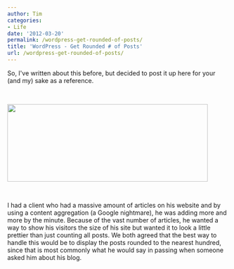 ```yaml
---
author: Tim
categories:
- Life
date: '2012-03-20'
permalink: /wordpress-get-rounded-of-posts/
title: 'WordPress - Get Rounded # of Posts'
url: /wordpress-get-rounded-of-posts/
---
```


So, I've written about this before, but decided to post it up here for your (and my) sake as a reference.

&nbsp;

<img class="aligncenter size-full wp-image-350" title="healthyFoodsRoundedNumber" src="http://timw.co/wp-content/uploads/2012/03/healthyFoodsRoundedNumber.png" alt="" width="456" height="176" />

&nbsp;

I had a client who had a massive amount of articles on his website and by using a content aggregation (a Google nightmare), he was adding more and more by the minute. Because of the vast number of articles, he wanted a way to show his visitors the size of his site but wanted it to look a little prettier than just counting all posts. We both agreed that the best way to handle this would be to display the posts rounded to the nearest hundred, since that is most commonly what he would say in passing when someone asked him about his blog.

&nbsp;
 